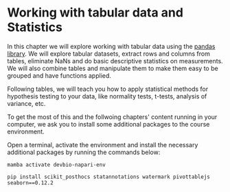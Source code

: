 # Working with tabular data and Statistics

In this chapter we will explore working with tabular data using the [pandas library](https://pandas.pydata.org/). We will explore tabular datasets, extract rows and columns from tables, eliminate NaNs and do basic descriptive statistics on measurements. We will also combine tables and manipulate them to make them easy to be grouped and have functions applied.

Following tables, we will teach you how to apply statistical methods for hypothesis testing to your data, like normality tests, t-tests, analysis of variance, etc.

To get the most of this and the follwoing chapters' content running in your computer, we ask you to install some additional packages to the course environment.

Open a terminal, activate the environment and install the necessary additional packages by running the commands below:

```
mamba activate devbio-napari-env

pip install scikit_posthocs statannotations watermark pivottablejs seaborn==0.12.2
```
